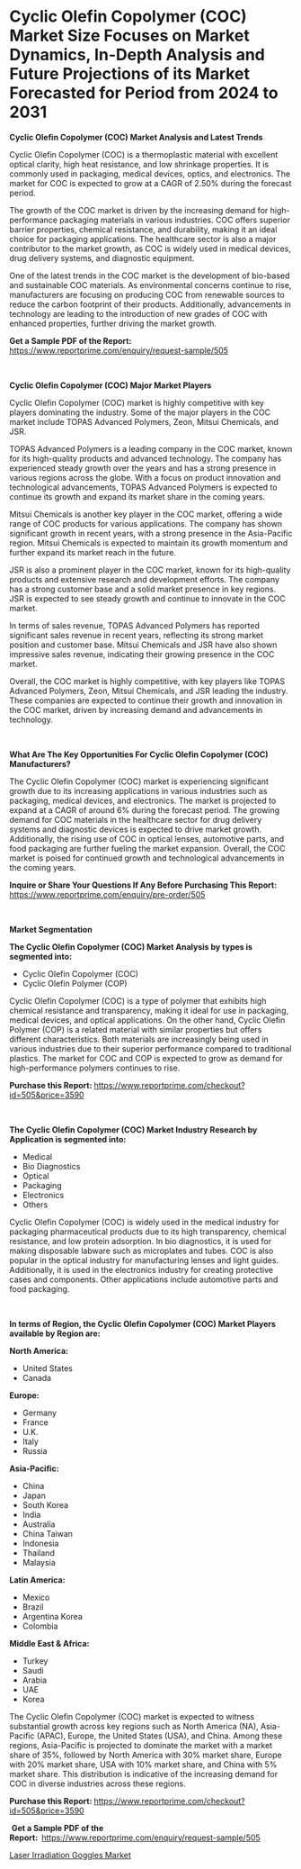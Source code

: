 <p><h1>Cyclic Olefin Copolymer (COC) Market Size Focuses on Market Dynamics, In-Depth Analysis and Future Projections of its Market Forecasted for Period from 2024 to 2031</h1></p><p><strong>Cyclic Olefin Copolymer (COC) Market Analysis and Latest Trends</strong></p>
<p><p>Cyclic Olefin Copolymer (COC) is a thermoplastic material with excellent optical clarity, high heat resistance, and low shrinkage properties. It is commonly used in packaging, medical devices, optics, and electronics. The market for COC is expected to grow at a CAGR of 2.50% during the forecast period.</p><p>The growth of the COC market is driven by the increasing demand for high-performance packaging materials in various industries. COC offers superior barrier properties, chemical resistance, and durability, making it an ideal choice for packaging applications. The healthcare sector is also a major contributor to the market growth, as COC is widely used in medical devices, drug delivery systems, and diagnostic equipment.</p><p>One of the latest trends in the COC market is the development of bio-based and sustainable COC materials. As environmental concerns continue to rise, manufacturers are focusing on producing COC from renewable sources to reduce the carbon footprint of their products. Additionally, advancements in technology are leading to the introduction of new grades of COC with enhanced properties, further driving the market growth.</p></p>
<p><strong>Get a Sample PDF of the Report:&nbsp;</strong> <a href="https://www.reportprime.com/enquiry/request-sample/505">https://www.reportprime.com/enquiry/request-sample/505</a></p>
<p>&nbsp;</p>
<p><strong>Cyclic Olefin Copolymer (COC) Major Market Players</strong></p>
<p><p>Cyclic Olefin Copolymer (COC) market is highly competitive with key players dominating the industry. Some of the major players in the COC market include TOPAS Advanced Polymers, Zeon, Mitsui Chemicals, and JSR. </p><p>TOPAS Advanced Polymers is a leading company in the COC market, known for its high-quality products and advanced technology. The company has experienced steady growth over the years and has a strong presence in various regions across the globe. With a focus on product innovation and technological advancements, TOPAS Advanced Polymers is expected to continue its growth and expand its market share in the coming years.</p><p>Mitsui Chemicals is another key player in the COC market, offering a wide range of COC products for various applications. The company has shown significant growth in recent years, with a strong presence in the Asia-Pacific region. Mitsui Chemicals is expected to maintain its growth momentum and further expand its market reach in the future.</p><p>JSR is also a prominent player in the COC market, known for its high-quality products and extensive research and development efforts. The company has a strong customer base and a solid market presence in key regions. JSR is expected to see steady growth and continue to innovate in the COC market.</p><p>In terms of sales revenue, TOPAS Advanced Polymers has reported significant sales revenue in recent years, reflecting its strong market position and customer base. Mitsui Chemicals and JSR have also shown impressive sales revenue, indicating their growing presence in the COC market.</p><p>Overall, the COC market is highly competitive, with key players like TOPAS Advanced Polymers, Zeon, Mitsui Chemicals, and JSR leading the industry. These companies are expected to continue their growth and innovation in the COC market, driven by increasing demand and advancements in technology.</p></p>
<p>&nbsp;</p>
<p><strong>What Are The Key Opportunities For Cyclic Olefin Copolymer (COC) Manufacturers?</strong></p>
<p><p>The Cyclic Olefin Copolymer (COC) market is experiencing significant growth due to its increasing applications in various industries such as packaging, medical devices, and electronics. The market is projected to expand at a CAGR of around 6% during the forecast period. The growing demand for COC materials in the healthcare sector for drug delivery systems and diagnostic devices is expected to drive market growth. Additionally, the rising use of COC in optical lenses, automotive parts, and food packaging are further fueling the market expansion. Overall, the COC market is poised for continued growth and technological advancements in the coming years.</p></p>
<p><strong>Inquire or Share Your Questions If Any Before Purchasing This Report:</strong> <a href="https://www.reportprime.com/enquiry/pre-order/505">https://www.reportprime.com/enquiry/pre-order/505</a></p>
<p>&nbsp;</p>
<p><strong>Market Segmentation</strong></p>
<p><strong>The Cyclic Olefin Copolymer (COC) Market Analysis by types is segmented into:</strong></p>
<p><ul><li>Cyclic Olefin Copolymer (COC)</li><li>Cyclic Olefin Polymer (COP)</li></ul></p>
<p><p>Cyclic Olefin Copolymer (COC) is a type of polymer that exhibits high chemical resistance and transparency, making it ideal for use in packaging, medical devices, and optical applications. On the other hand, Cyclic Olefin Polymer (COP) is a related material with similar properties but offers different characteristics. Both materials are increasingly being used in various industries due to their superior performance compared to traditional plastics. The market for COC and COP is expected to grow as demand for high-performance polymers continues to rise.</p></p>
<p><strong>Purchase this Report:&nbsp;</strong><a href="https://www.reportprime.com/checkout?id=505&price=3590">https://www.reportprime.com/checkout?id=505&price=3590</a></p>
<p>&nbsp;</p>
<p><strong>The Cyclic Olefin Copolymer (COC) Market Industry Research by Application is segmented into:</strong></p>
<p><ul><li>Medical</li><li>Bio Diagnostics</li><li>Optical</li><li>Packaging</li><li>Electronics</li><li>Others</li></ul></p>
<p><p>Cyclic Olefin Copolymer (COC) is widely used in the medical industry for packaging pharmaceutical products due to its high transparency, chemical resistance, and low protein adsorption. In bio diagnostics, it is used for making disposable labware such as microplates and tubes. COC is also popular in the optical industry for manufacturing lenses and light guides. Additionally, it is used in the electronics industry for creating protective cases and components. Other applications include automotive parts and food packaging.</p></p>
<p>&nbsp;</p>
<p><strong>In terms of Region, the Cyclic Olefin Copolymer (COC) Market Players available by Region are:</strong></p>
<p>
    <p> <strong> North America: </strong>
        <ul>
            <li>United States</li>
            <li>Canada</li>
        </ul>
        </p> 
    <p> <strong> Europe: </strong>
        <ul>
            <li>Germany</li>
            <li>France</li>
            <li>U.K.</li>
            <li>Italy</li>
            <li>Russia</li>
        </ul>
        </p> 
    <p> <strong> Asia-Pacific: </strong>
        <ul>
            <li>China</li>
            <li>Japan</li>
            <li>South Korea</li>
            <li>India</li>
            <li>Australia</li>
            <li>China Taiwan</li>
            <li>Indonesia</li>
            <li>Thailand</li>
            <li>Malaysia</li>
        </ul>
        </p> 
    <p> <strong> Latin America: </strong>
        <ul>
            <li>Mexico</li>
            <li>Brazil</li>
            <li>Argentina Korea</li>
            <li>Colombia</li>
        </ul>
        </p> 
    <p> <strong> Middle East & Africa: </strong>
        <ul>
            <li>Turkey</li>
            <li>Saudi</li>
            <li>Arabia</li>
            <li>UAE</li>
            <li>Korea</li>
        </ul>
    </p>
    </p>
<p><p>The Cyclic Olefin Copolymer (COC) market is expected to witness substantial growth across key regions such as North America (NA), Asia-Pacific (APAC), Europe, the United States (USA), and China. Among these regions, Asia-Pacific is projected to dominate the market with a market share of 35%, followed by North America with 30% market share, Europe with 20% market share, USA with 10% market share, and China with 5% market share. This distribution is indicative of the increasing demand for COC in diverse industries across these regions.</p></p>
<p><strong>Purchase this Report: </strong><a href="https://www.reportprime.com/checkout?id=505&price=3590">https://www.reportprime.com/checkout?id=505&price=3590</a></p>
<p>&nbsp;<strong>Get a Sample PDF of the Report:&nbsp;&nbsp;</strong><a href="https://www.reportprime.com/enquiry/request-sample/505">https://www.reportprime.com/enquiry/request-sample/505</a></p>
<p><strong></strong></p>
<p><p><a href="https://nifty-kite-d51.notion.site/Laser-Irradiation-Goggles-Market-Size-2024-2031-Global-Industrial-Analysis-Key-Geographical-Regio-cf476f43f5d0433bb8e3b6bc93b675a0">Laser Irradiation Goggles Market</a></p></p>